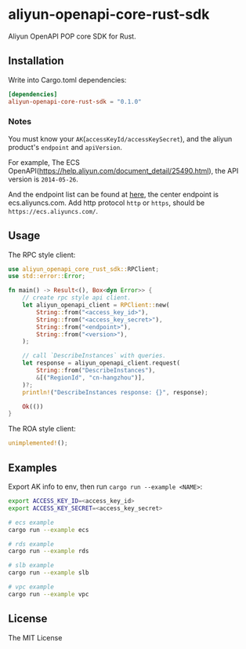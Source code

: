 # aliyun-openapi-core-rust-sdk

Aliyun OpenAPI POP core SDK for Rust.

## Installation

Write into Cargo.toml dependencies:

```toml
[dependencies]
aliyun-openapi-core-rust-sdk = "0.1.0"
```

### Notes

You must know your `AK`(`accessKeyId/accessKeySecret`), and the aliyun product's `endpoint` and `apiVersion`.

For example, The ECS OpenAPI(https://help.aliyun.com/document_detail/25490.html), the API version is `2014-05-26`.

And the endpoint list can be found at [here](https://help.aliyun.com/document_detail/25489.html), the center endpoint is ecs.aliyuncs.com. Add http protocol `http` or `https`, should be `https://ecs.aliyuncs.com/`.

## Usage

The RPC style client:

```rust
use aliyun_openapi_core_rust_sdk::RPClient;
use std::error::Error;

fn main() -> Result<(), Box<dyn Error>> {
    // create rpc style api client.
    let aliyun_openapi_client = RPClient::new(
        String::from("<access_key_id>"),
        String::from("<access_key_secret>"),
        String::from("<endpoint>"),
        String::from("<version>"),
    );

    // call `DescribeInstances` with queries.
    let response = aliyun_openapi_client.request(
        String::from("DescribeInstances"),
        &[("RegionId", "cn-hangzhou")],
    )?;
    println!("DescribeInstances response: {}", response);

    Ok(())
}
```

The ROA style client:

```rust
unimplemented!();
```

## Examples

Export AK info to env, then run `cargo run --example <NAME>`:

```sh
export ACCESS_KEY_ID=<access_key_id>
export ACCESS_KEY_SECRET=<access_key_secret>

# ecs example
cargo run --example ecs

# rds example
cargo run --example rds

# slb example
cargo run --example slb

# vpc example
cargo run --example vpc
```

## License
The MIT License
